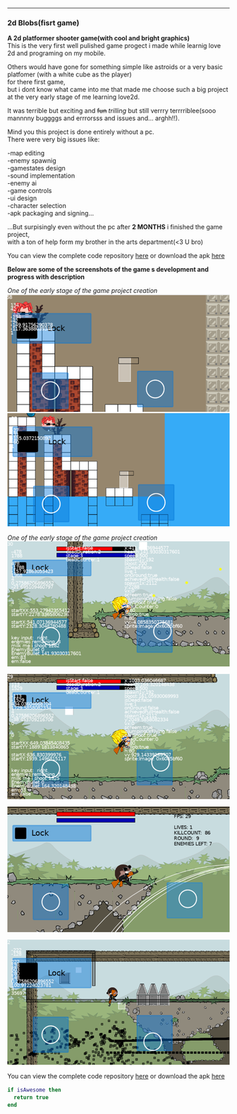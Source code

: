 ---

### 2d Blobs(fisrt game)

 
**A 2d platformer shooter game(with cool and bright graphics)**  
This is the very first well pulished game progect i made while learnig love 2d and programing on my mobile.  

Others would have gone for something simple like astroids or a very basic platfomer (with a white cube as the player)  
for there first game,  
but i dont know what came into me that made me choose such a big project at the very early stage of me learning love2d.  

It was terrible but exciting and ~~fun~~ _trilling_ but still verrry terrrriblee(sooo mannnny buggggs and errrorsss and issues and... arghh!!).  

Mind you this project is done entirely without a pc.  
There were very big issues like:  

-map editing  
-enemy spawnig  
-gamestates design  
-sound implementation  
-enemy ai  
-game controls  
-ui design  
-character selection  
-apk packaging and signing...  

...But surpisingly even without the pc after <b>2 MONTHS</b> i finished the game project,  
with a ton of help form my brother in the arts department(<3 U bro)  

You can view the complete code repository [here](https://github.com/Rocket-007/2d-Blobs) or download the apk [here](../blob/master/LICENSE)  

<b>Below are some of the screenshots of the game s development and progress with description</b>  


_One of the early stage of the game project creation_
![alt text](https://github.com/Rocket-007/Rocket-007.github.io/blob/master/images/2d-Blobs_img0.1.png?raw=true)![alt text](https://github.com/Rocket-007/Rocket-007.github.io/blob/master/images/2d-Blobs_img0.2.png?raw=true)  



_One of the early stage of the game project creation_
![alt text](https://github.com/Rocket-007/Rocket-007.github.io/blob/master/images/2d-Blobs_img2.png?raw=true)  

![alt text](https://github.com/Rocket-007/Rocket-007.github.io/blob/master/images/2d-Blobs_img3.png?raw=true)  

![alt text](https://github.com/Rocket-007/Rocket-007.github.io/blob/master/images/2d-Blobs_img4.png?raw=true)  

![alt text](https://github.com/Rocket-007/Rocket-007.github.io/blob/master/images/2d-Blobs_img1.png?raw=true)




You can view the complete code repository [here](https://github.com/Rocket-007/2d-Blobs) or download the apk [here](../blob/master/LICENSE)  

```lua
if isAwesome then
  return true
end
```
